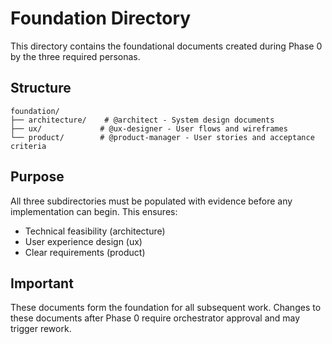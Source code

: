 # Foundation Directory

This directory contains the foundational documents created during Phase 0 by the three required personas.

## Structure

```
foundation/
├── architecture/    # @architect - System design documents
├── ux/             # @ux-designer - User flows and wireframes
└── product/        # @product-manager - User stories and acceptance criteria
```

## Purpose

All three subdirectories must be populated with evidence before any implementation can begin. This ensures:
- Technical feasibility (architecture)
- User experience design (ux)
- Clear requirements (product)

## Important

These documents form the foundation for all subsequent work. Changes to these documents after Phase 0 require orchestrator approval and may trigger rework.